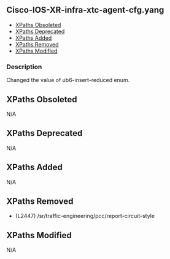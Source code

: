 ## Cisco-IOS-XR-infra-xtc-agent-cfg.yang

- [XPaths Obsoleted](#xpaths-obsoleted)
- [XPaths Deprecated](#xpaths-deprecated)
- [XPaths Added](#xpaths-added)
- [XPaths Removed](#xpaths-removed)
- [XPaths Modified](#xpaths-modified)

### Description

Changed the value of ub6-insert-reduced enum.

## XPaths Obsoleted

N/A

## XPaths Deprecated

N/A

## XPaths Added

N/A

## XPaths Removed

- (L2447)	/sr/traffic-engineering/pcc/report-circuit-style

## XPaths Modified

N/A

